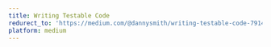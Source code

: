 ```yaml
---
title: Writing Testable Code
redurect_to: 'https://medium.com/@dannysmith/writing-testable-code-791475659254'
platform: medium
---
```

